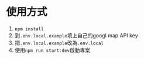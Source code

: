# 使用方式
1. `npm install`
2. 到`.env.local.example`填上自己的googl map API key
3. 把`.env.local.example`改為`.env.local`
3. 使用`npm run start:dev`啟動專案